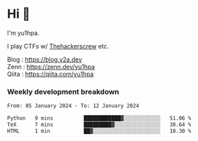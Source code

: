# Hi 👋

I'm yu1hpa.

I play CTFs w/ [Thehackerscrew](https://www.thehackerscrew.team/) etc.

Blog : https://blog.y2a.dev  
Zenn : https://zenn.dev/yu1hpa  
Qiita : https://qiita.com/yu1hpa  

### Weekly development breakdown

<!--START_SECTION:waka-->

```txt
From: 05 January 2024 - To: 12 January 2024

Python   9 mins          ████████████▓░░░░░░░░░░░░   51.06 %
TeX      7 mins          █████████▓░░░░░░░░░░░░░░░   38.64 %
HTML     1 min           ██▓░░░░░░░░░░░░░░░░░░░░░░   10.30 %
```

<!--END_SECTION:waka-->

